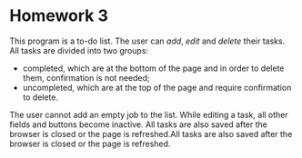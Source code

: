 ﻿# Homework 3

This program is a to-do list. The user can *add*, *edit* and *delete* their tasks. All tasks are divided into two groups:
- completed, which are at the bottom of the page and in order to delete them, confirmation is not needed;
- uncompleted, which are at the top of the page and require confirmation to delete.

The user cannot add an empty job to the list. While editing a task, all other fields and buttons become inactive. All tasks are also saved after the browser is closed or the page is refreshed.All tasks are also saved after the browser is closed or the page is refreshed.